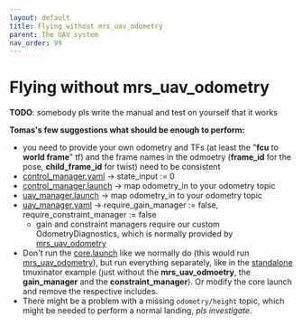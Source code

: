 ```yaml
---
layout: default
title: Flying without mrs_uav_odometry
parent: The UAV system
nav_order: 99
---
```


# Flying without mrs_uav_odometry

**TODO**: somebody pls write the manual and test on yourself that it works

**Tomas's few suggestions what should be enough to perform:**
* you need to provide your own odometry and TFs (at least the "**fcu** to **world frame**" tf) and the frame names in the odmoetry (**frame_id** for the pose, **child_frame_id** for twist) need to be consistent
* [control_manager.yaml](https://github.com/ctu-mrs/mrs_uav_managers/blob/master/config/default/control_manager.yaml) -> state_input := 0
* [control_manager.launch](https://github.com/ctu-mrs/mrs_uav_managers/blob/master/launch/control_manager.launch) -> map odometry_in to your odometry topic
* [uav_manager.launch](https://github.com/ctu-mrs/mrs_uav_managers/blob/master/launch/uav_manager.launch) -> map odometry_in to your odometry topic
* [uav_manager.yaml](https://github.com/ctu-mrs/mrs_uav_managers/blob/master/config/default/uav_manager.yaml) -> require_gain_manager := false, require_constraint_manager := false
  * gain and constraint managers require our custom OdometryDiagnostics, which is normally provided by [mrs_uav_odometry](https://ctu-mrs.github.io/docs/software/uav_core/mrs_uav_odometry/)
* Don't run the [core.launch](https://github.com/ctu-mrs/mrs_uav_general/blob/master/launch/core.launch) like we normally do (this would run [mrs_uav_odometry](https://ctu-mrs.github.io/docs/software/uav_core/mrs_uav_odometry/)), but run everything separately, like in the [standalone](https://github.com/ctu-mrs/simulation/tree/master/example_tmux_scripts/one_drone_gps_standalone) tmuxinator example (just without the **mrs_uav_odmoetry**, the **gain_manager** and the **constraint_manager**). Or modify the core launch and remove the respective includes.
* There might be a problem with a missing `odometry/height` topic, which might be needed to perform a normal landing, *pls investigate*.
